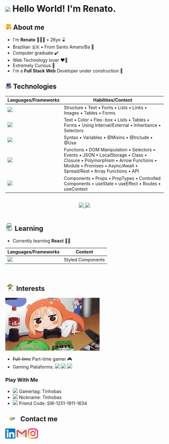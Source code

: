 
# <img src="https://github.com/TheDudeThatCode/TheDudeThatCode/blob/master/Assets/Hi.gif" width="20px"> Hello World! I'm Renato.

## <img alt="GIF" src="assets/hmm.gif" width="20vw" /> About me

- I'm <b>Renato</b> 🙇🏻‍♂️ • 26yo ⌛
- Brazilian 🇧🇷 • From Santo Amaro/Ba 📍
- Computer graduate ✔️
- Web Technology lover ❤️‍🔥
- Extremely Curious 🤔
- I'm a <b>Full Stack Web</b> Developer under construction 🚧

## <img alt="GIF" src="assets/computer.gif" width="20vw" /> Technologies

<div align="center">
 
 Languages/Frameworks | Habilities/Content
------------ | --------------
<img height="30em" src="https://img.shields.io/badge/HTML5-E34F26?style=for-the-badge&logo=html5&logoColor=white"> | Structure • Text • Fonts • Lists • Links • Images • Tables • Forms
<img height="30em" src="https://img.shields.io/badge/CSS3-1572B6?style=for-the-badge&logo=css3&logoColor=white"> | Text • Color • Flex-box • Lists • Tables • Forms • Using Internal/External • Inheritance • Selectors
<img height="30em" src="https://img.shields.io/badge/Sass-CC6699?style=for-the-badge&logo=sass&logoColor=white"> | Syntax • Variables • @Mixins • @Include • @Use
<img height="30em" src="https://img.shields.io/badge/JavaScript-F7DF1E?style=for-the-badge&logo=javascript&logoColor=black"> | Functions • DOM Manipulation • Selectors • Events • JSON • LocalStorage • Class • Closure • Polymorphism • Arrow Functions • Module • Promises • Async/Await • Spread/Rest • Array Functions • API
<img height="30em" src="https://img.shields.io/badge/React-20232A?style=for-the-badge&logo=react&logoColor=61DAFB"> | Components • Props • PropTypes • Controlled Components • useState • useEffect • Routes • useContext

 </div>
 
 <br>
 
 <div align="center">
<a href="https://github.com/ReBastos">
<img height="150em" src="https://github-readme-stats.vercel.app/api?username=rebastos&show_icons=true&theme=ayu-mirage&include_all_commits=true&count_private=true"/>
</a>
<a href="https://github.com/ReBastos">
<img height="150em" src="https://github-readme-stats.vercel.app/api/top-langs/?username=rebastos&layout=compact&langs_count=7&theme=ayu-mirage&include_all_commits=true&count_private=tru"/>
 </a>
</div>
 
<br>

## <img alt="GIF" src="assets/studying.gif" width="25vw" /> Learning

- Currently learning <b>React</b> 👨‍💻

Languages/Frameworks | Content
------------ | --------------
<img height="30em" src="https://img.shields.io/badge/React-20232A?style=for-the-badge&logo=react&logoColor=61DAFB"> | Styled Components 



<br>

 ## <img alt="GIF" src="assets/link.png" width="30vw" /> Interests
 
 <img src="assets/gamer.gif" width="300px">
 
 - <strike>Full-time</strike> Part-time gamer 🎮 
 - Gaming Plataforms: <img height="20em" src="https://img.shields.io/badge/Nintendo_Switch-E60012?style=for-the-badge&logo=nintendo-switch&logoColor=white"> <img height="20em" src="https://img.shields.io/badge/Nintendo_3DS-D12228?style=for-the-badge&logo=nintendo-3ds&logoColor=white"> <img height="20em" src="https://img.shields.io/badge/Xbox-107C10?style=for-the-badge&logo=xbox&logoColor=white">
 
 
  
 
 
 ### Play With Me
 
 - <img height="20em" src="https://img.shields.io/badge/Xbox-107C10?style=for-the-badge&logo=xbox&logoColor=white"> Gamertag: Tinhobas
 - <img height="20em" src="https://img.shields.io/badge/Riot_Games-D32936?style=for-the-badge&logo=riot-games&logoColor=white"> Nickname: Tinhobas
 - <img height="20em" src="https://img.shields.io/badge/Nintendo_Switch-E60012?style=for-the-badge&logo=nintendo-switch&logoColor=white"> Friend Code: SW-1251-1911-1634

 
 ## <img src="assets/Handshake.gif" height="20px"> Contact me
 
 [<img src="assets/Linkedin.svg" alt="Linkedin Logo" width="32">](https://www.linkedin.com/in/rebastos/)
 [<img src="assets/Gmail.svg" alt="Gmail logo" height="32">](mailto:renato.bastos96@gmail.com)
 [<img src="assets/Instagram.svg" alt="instagram logo" width="32">](https://www.instagram.com/tinhobas/)
 
